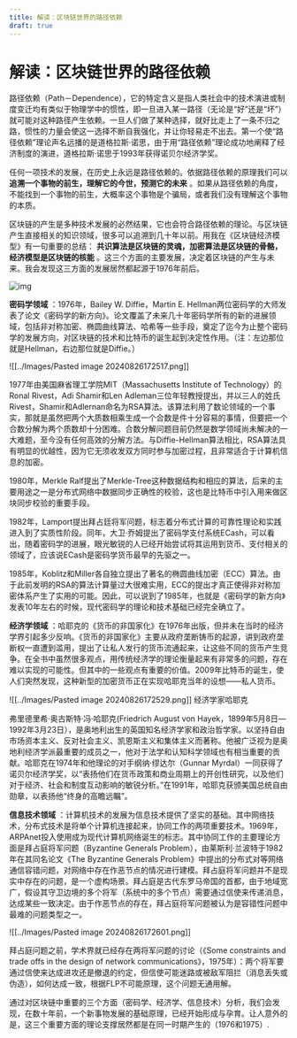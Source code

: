 ```yaml
---
title: 解读：区块链世界的路径依赖
draft: true
---
```

# 解读：区块链世界的路径依赖


路径依赖（Path－Dependence），它的特定含义是指人类社会中的技术演进或制度变迁均有类似于物理学中的惯性，即一旦进入某一路径（无论是“好”还是“坏”）就可能对这种路径产生依赖。一旦人们做了某种选择，就好比走上了一条不归之路，惯性的力量会使这一选择不断自我强化，并让你轻易走不出去。第一个使“路径依赖”理论声名远播的是道格拉斯·诺思，由于用“路径依赖”理论成功地阐释了经济制度的演进，道格拉斯·诺思于1993年获得诺贝尔经济学奖。

任何一项技术的发展，在历史上永远是路径依赖的。依据路径依赖的原理我们可以 **追溯一个事物的前生，理解它的今世，预测它的未来** 。如果从路径依赖的角度，不能找到一个事物的前生，大概率这个事物是个骗局，或者我们没有理解这个事物的本质。

区块链的产生是多种技术发展的必然结果，它也会符合路径依赖的理论。与区块链产生直接相关的知识领域，很多可以追溯到几十年以前。用我在《区块链经济模型》有一句重要的总结： **共识算法是区块链的灵魂，加密算法是区块链的骨骼，经济模型是区块链的核能** 。这三个方面的主要发展，决定着区块链的产生与未来。我会发现这三方面的发展居然都起源于1976年前后。

![img](file:///C:/Users/tomcat/AppData/Local/Temp/ksohtml43672/wps2.png)

**密码学领域** ：1976年，Bailey W. Diffie，Martin E. Hellman两位密码学的大师发表了论文《密码学的新方向》。论文覆盖了未来几十年密码学所有的新的进展领域，包括非对称加密、椭圆曲线算法、哈希等一些手段，奠定了迄今为止整个密码学的发展方向，对区块链的技术和比特币的诞生起到决定性作用。（注：左边那位就是Hellman，右边那位就是Diffie。）

![[../Images/Pasted image 20240826172517.png]]

1977年由美国麻省理工学院MIT（Massachusetts Institute of Technology）的Ronal Rivest，Adi Shamir和Len Adleman三位年轻教授提出，并以三人的姓氏Rivest，Shamir和Adlernan命名为RSA算法。该算法利用了数论领域的一个事实，那就是虽然把两个大质数相乘生成一个合数是件十分容易的事情，但要把一个合数分解为两个质数却十分困难。合数分解问题目前仍然是数学领域尚未解决的一大难题，至今没有任何高效的分解方法。与Diffie-Hellman算法相比，RSA算法具有明显的优越性，因为它无须收发双方同时参与加密过程，且非常适合于计算机信息的加密。

1980年，Merkle Ralf提出了Merkle-Tree这种数据结构和相应的算法，后来的主要用途之一是分布式网络中数据同步正确性的校验，这也是比特币中引入用来做区块同步校验的重要手段。

1982年，Lamport提出拜占廷将军问题，标志着分布式计算的可靠性理论和实践进入到了实质性阶段。同年，大卫·乔姆提出了密码学支付系统ECash，可以看出，随着密码学的进展，眼光敏锐的人已经开始尝试将其运用到货币、支付相关的领域了，应该说ECash是密码学货币最早的先驱之一。

1985年，Koblitz和Miller各自独立提出了著名的椭圆曲线加密（ECC）算法。由于此前发明的RSA的算法计算量过大很难实用，ECC的提出才真正使得非对称加密体系产生了实用的可能。因此，可以说到了1985年，也就是《密码学的新方向》发表10年左右的时候，现代密码学的理论和技术基础已经完全确立了。

**经济学领域** ：哈耶克的《货币的非国家化》在1976年出版，但并未在当时的经济学界引起多少反响。《货币的非国家化》主要从政府垄断铸币的起源，讲到政府垄断权一直遭到滥用，提出了让私人发行的货币流通起来，让这些不同的货币产生竞争。在全书中虽然很多观点，用传统经济学的理论衡量起来有非常多的问题，存在难以实现的可能性。但其中的一些观点有重要的价值。2009年比特币的诞生，使人们突然发现，这种新型的加密货币正在实现哈耶克当年的设想——私人货币。

![[../Images/Pasted image 20240826172529.png]]
经济学家哈耶克

弗里德里希·奥古斯特·冯·哈耶克(Friedrich August von Hayek，1899年5月8日—1992年3月23日），是奥地利出生的英国知名经济学家和政治哲学家。以坚持自由市场资本主义、反对社会主义、凯恩斯主义和集体主义而著称。他被广泛视为是奥地利经济学派最重要的成员之一，他对于法学和认知科学领域也有相当重要的贡献。哈耶克在1974年和他理论的对手纲纳·缪达尔（Gunnar Myrdal）一同获得了诺贝尔经济学奖，以“表扬他们在货币政策和商业周期上的开创性研究，以及他们对于经济、社会和制度互动影响的敏锐分析。”在1991年，哈耶克获颁美国总统自由勋章，以表扬他“终身的高瞻远瞩”。

**信息技术领域** ：计算机技术的发展为信息技术提供了坚实的基础。其中网络技术，分布式技术是将单个计算机连接起来，协同工作的两项重要技术。1969年，ARPAnet投入使用成为现代计算机网络诞生的标志。其中协同工作的主要理论方面是拜占庭将军问题（Byzantine Generals Problem），由莱斯利·兰波特于1982年在其同名论文《The Byzantine Generals Problem》中提出的分布式对等网络通信容错问题，对网络中存在作恶节点的情况进行建模。拜占庭将军问题并不是现实中存在的问题，是一个虚构场景。拜占庭是古代东罗马帝国的首都，由于地域宽广，假设其守卫边境的多个将军（系统中的多个节点）需要通过信使来传递消息，达成某些一致决定。由于作恶节点的存在，拜占庭将军问题被认为是容错性问题中最难的问题类型之一。

![[../Images/Pasted image 20240826172601.png]]

拜占庭问题之前，学术界就已经存在两将军问题的讨论（《Some constraints and trade offs in the design of network communications》，1975年）：两个将军要通过信使来达成进攻还是撤退的约定，但信使可能迷路或被敌军阻拦（消息丢失或伪造），如何达成一致，根据FLP不可能原理，这个问题无通用解。

通过对区块链中重要的三个方面（密码学、经济学、信息技术）分析，我们会发现，在数十年前，一个新事物发展的基础原理，已经开始形成与孕育。让人意外的是，这三个重要方面的理论支撑居然都是在同一时期产生的（1976和1975）.

